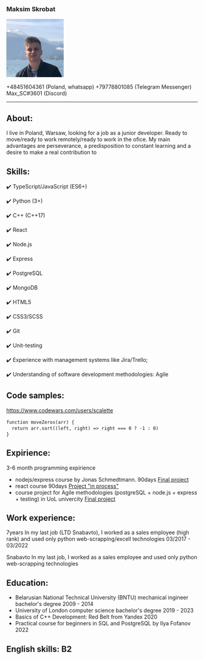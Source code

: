 ### Maksim Skrobat

![my_photo](./face.jpg)

+48451604361 (Poland, whatsapp)
+79778801085 (Telegram Messenger)
Max_SC#3601 (Discord)

---

## About:

I live in Poland, Warsaw, looking for a job as a junior developer. Ready to move/ready to work remotely/ready to work in the ofice.
My main advantages are perseverance, a predisposition to constant learning and a desire to make a real contribution to <your company>

## Skills:

✔️ TypeScript/JavaScript (ES6+)

✔️ Python (3+)

✔️ C++ (C++17)

✔️ React

✔️ Node.js

✔️ Express

✔️ PostgreSQL

✔️ MongoDB

✔️ HTML5

✔️ CSS3/SCSS

✔️ Git

✔️ Unit-testing

✔️ Experience with management systems like Jira/Trello;

✔️ Understanding of software development methodologies: Agile

## Code samples:

https://www.codewars.com/users/scalette

```
function moveZeros(arr) {
  return arr.sort((left, right) => right === 0 ? -1 : 0)
}
```

## Expirience:

3-6 month programming expirience

- nodejs/express course by Jonas Schmedtmann. 90days
  [Final project](nameless-savannah-40694.herokuapp.com)
- react course 90days
  [Project "in process"](https://github.com/scalette/crwn-clothing-v2)
- course project for Agile methodologies (postgreSQL + node.js + express + testing) in UoL univercity
  [Final project](https://github.com/scalette/uol-agile-degree-planner)

## Work experience:

7years
In my last job (LTD Snabavto), I worked as a sales employee (high rank) and used only python web-scrapping/excell
technologies 03/2017 - 03/2022

Snabavto In my last job, I worked as a sales employee and used only python web-scrapping
technologies

## Education:

- Belarusian National Technical University (BNTU) mechanical ingineer bachelor's degree 2009 - 2014
- University of London computer science bachelor's degree 2019 - 2023
- Basics of C++ Development: Red Belt from Yandex 2020
- Practical course for beginners in SQL and PostgreSQL by Ilya Fofanov 2022

## English skills: B2
